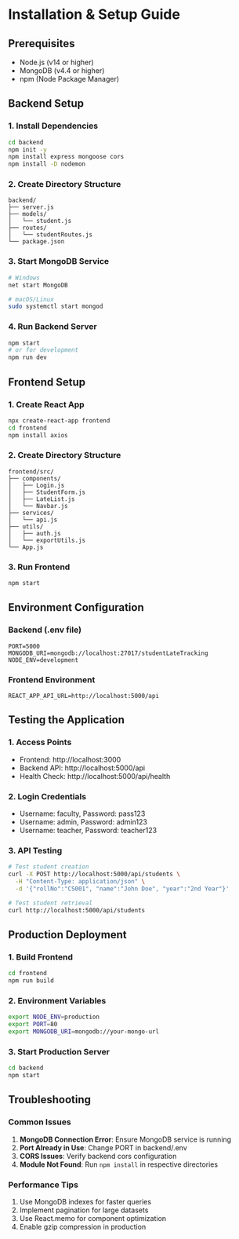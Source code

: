 # Installation & Setup Guide

## Prerequisites
- Node.js (v14 or higher)
- MongoDB (v4.4 or higher)
- npm (Node Package Manager)

## Backend Setup

### 1. Install Dependencies
```bash
cd backend
npm init -y
npm install express mongoose cors
npm install -D nodemon
```

### 2. Create Directory Structure
```
backend/
├── server.js
├── models/
│   └── student.js
├── routes/
│   └── studentRoutes.js
└── package.json
```

### 3. Start MongoDB Service
```bash
# Windows
net start MongoDB

# macOS/Linux
sudo systemctl start mongod
```

### 4. Run Backend Server
```bash
npm start
# or for development
npm run dev
```

## Frontend Setup

### 1. Create React App
```bash
npx create-react-app frontend
cd frontend
npm install axios
```

### 2. Create Directory Structure
```
frontend/src/
├── components/
│   ├── Login.js
│   ├── StudentForm.js
│   ├── LateList.js
│   └── Navbar.js
├── services/
│   └── api.js
├── utils/
│   ├── auth.js
│   └── exportUtils.js
└── App.js
```

### 3. Run Frontend
```bash
npm start
```

## Environment Configuration

### Backend (.env file)
```
PORT=5000
MONGODB_URI=mongodb://localhost:27017/studentLateTracking
NODE_ENV=development
```

### Frontend Environment
```
REACT_APP_API_URL=http://localhost:5000/api
```

## Testing the Application

### 1. Access Points
- Frontend: http://localhost:3000
- Backend API: http://localhost:5000/api
- Health Check: http://localhost:5000/api/health

### 2. Login Credentials
- Username: faculty, Password: pass123
- Username: admin, Password: admin123
- Username: teacher, Password: teacher123

### 3. API Testing
```bash
# Test student creation
curl -X POST http://localhost:5000/api/students \
  -H "Content-Type: application/json" \
  -d '{"rollNo":"CS001", "name":"John Doe", "year":"2nd Year"}'

# Test student retrieval
curl http://localhost:5000/api/students
```

## Production Deployment

### 1. Build Frontend
```bash
cd frontend
npm run build
```

### 2. Environment Variables
```bash
export NODE_ENV=production
export PORT=80
export MONGODB_URI=mongodb://your-mongo-url
```

### 3. Start Production Server
```bash
cd backend
npm start
```

## Troubleshooting

### Common Issues
1. **MongoDB Connection Error**: Ensure MongoDB service is running
2. **Port Already in Use**: Change PORT in backend/.env
3. **CORS Issues**: Verify backend cors configuration
4. **Module Not Found**: Run `npm install` in respective directories

### Performance Tips
1. Use MongoDB indexes for faster queries
2. Implement pagination for large datasets
3. Use React.memo for component optimization
4. Enable gzip compression in production